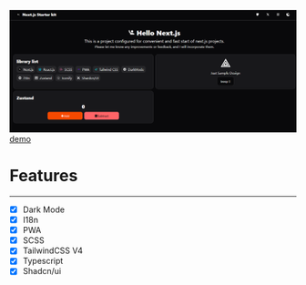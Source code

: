 ![image](/.github/image.png)
[demo](https://nextjs-starter.codenyang.com)

# Features

---

- [x] Dark Mode
- [x] I18n
- [x] PWA
- [x] SCSS
- [x] TailwindCSS V4
- [x] Typescript
- [x] Shadcn/ui
